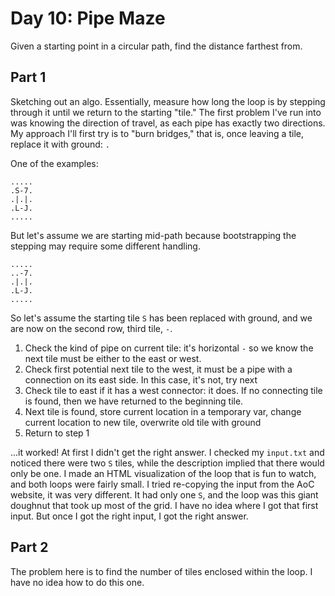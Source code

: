 # Day 10: Pipe Maze

Given a starting point in a circular path, find the distance farthest from.

## Part 1

Sketching out an algo. Essentially, measure how long the loop is by stepping through it until we return to the starting "tile." The first problem I've run into was knowing the direction of travel, as each pipe has exactly two directions. My approach I'll first try is to "burn bridges," that is, once leaving a tile, replace it with ground: `.`

One of the examples:

```
.....
.S-7.
.|.|.
.L-J.
.....
```

But let's assume we are starting mid-path because bootstrapping the stepping may require some different handling.

```
.....
..-7.
.|.|.
.L-J.
.....
```

So let's assume the starting tile `S` has been replaced with ground, and we are now on the second row, third tile, `-`.

1. Check the kind of pipe on current tile: it's horizontal `-` so we know the next tile must be either to the east or west.
1. Check first potential next tile to the west, it must be a pipe with a connection on its east side. In this case, it's not, try next
1. Check tile to east if it has a west connector: it does. If no connecting tile is found, then we have returned to the beginning tile.
1. Next tile is found, store current location in a temporary var, change current location to new tile, overwrite old tile with ground
1. Return to step 1

...it worked! At first I didn't get the right answer. I checked my `input.txt` and noticed there were two `S` tiles, while the description implied that there would only be one. I made an HTML visualization of the loop that is fun to watch, and both loops were fairly small. I tried re-copying the input from the AoC website, it was very different. It had only one `S`, and the loop was this giant doughnut that took up most of the grid. I have no idea where I got that first input. But once I got the right input, I got the right answer.

## Part 2

The problem here is to find the number of tiles enclosed within the loop. I have no idea how to do this one.
